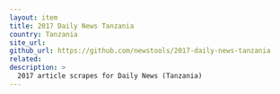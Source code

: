 ```yaml
---
layout: item
title: 2017 Daily News Tanzania
country: Tanzania
site_url: 
github_url: https://github.com/newstools/2017-daily-news-tanzania
related: 
description: >
  2017 article scrapes for Daily News (Tanzania)
---
```

